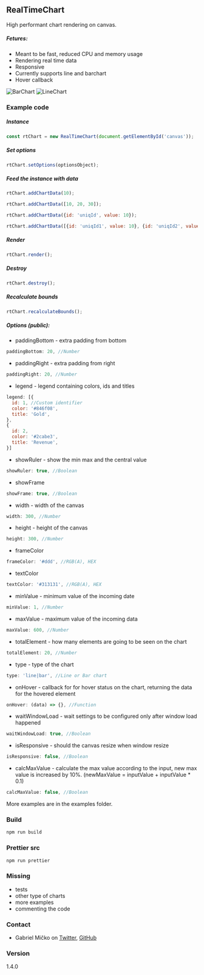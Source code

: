 ## RealTimeChart
High performant chart rendering on canvas.
##### Fetures:
* Meant to be fast, reduced CPU and memory usage
* Rendering real time data
* Responsive
* Currently supports line and barchart
* Hover callback

![BarChart](https://i.imgur.com/i3zpHYp.png)
![LineChart](https://i.imgur.com/tVjEmWe.png)

### Example code
##### Instance
```js
const rtChart = new RealTimeChart(document.getElementById('canvas'));
```

##### Set options
```js
rtChart.setOptions(optionsObject);
```

##### Feed the instance with data
```js
rtChart.addChartData(10);
```
```js
rtChart.addChartData([10, 20, 30]);
```
```js
rtChart.addChartData({id: 'uniqId', value: 10});
```
```js
rtChart.addChartData([{id: 'uniqId1', value: 10}, {id: 'uniqId2', value: 20}, {id: 'uniqId3', value: 30}]);
```

##### Render

```js
rtChart.render();
```

##### Destroy

```js
rtChart.destroy();
```

##### Recalculate bounds

```js
rtChart.recalculateBounds();
```

##### Options (public):
* paddingBottom - extra padding from bottom
```js
paddingBottom: 20, //Number
```
* paddingRight - extra padding from right
```js
paddingRight: 20, //Number
```
* legend - legend containing colors, ids and titles
```js
legend: [{
  id: 1, //Custom identifier
  color: '#846f08',
  title: 'Gold',
},
{
  id: 2,
  color: '#2cabe3',
  title: 'Revenue',
}]
```
* showRuler - show the min max and the central value
```js
showRuler: true, //Boolean
```
* showFrame
```js
showFrame: true, //Boolean
```
* width - width of the canvas
```js
width: 300, //Number
```
* height - height of the canvas
```js
height: 300, //Number
```
* frameColor
```js
frameColor: '#ddd', //RGB(A), HEX
```
* textColor
```js
textColor: '#313131', //RGB(A), HEX
```
* minValue - minimum value of the incoming date
```js
minValue: 1, //Number
```
* maxValue - maximum value of the incoming data
```js
maxValue: 600, //Number
```
* totalElement - how many elements are going to be seen on the chart
```js
totalElement: 20, //Number
```
* type - type of the chart
```js
type: 'line|bar', //Line or Bar chart
```
* onHover - callback for for hover status on the chart, returning the data for the hovered element
```js
onHover: (data) => {}, //Function
```

* waitWindowLoad - wait settings to be configured only after window load happened
```js
waitWindowLoad: true, //Boolean
```

* isResponsive - should the canvas resize when window resize
```js
isResponsive: false, //Boolean
```

* calcMaxValue - calculate the max value according to the input, new max value is increased by 10%. (newMaxValue = inputValue + inputValue * 0.1)
```js
calcMaxValue: false, //Boolean
```

More examples are in the examples folder.

### Build
```bash
npm run build
```

### Prettier src
```bash
npm run prettier
```

### Missing
* tests
* other type of charts
* more examples
* commenting the code

### Contact
- Gabriel Mičko on [Twitter](https://twitter.com/gabriel_micko), [GitHub](https://github.com/gabrielmicko)

### Version
1.4.0
